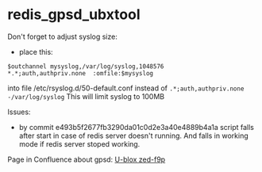 # redis_gpsd_ubxtool

Don't forget to adjust syslog size:
- place this:
```
$outchannel mysyslog,/var/log/syslog,1048576
*.*;auth,authpriv.none  :omfile:$mysyslog
```
into file /etc/rsyslog.d/50-default.conf instead of 
`.*;auth,authpriv.none       -/var/log/syslog`
This will limit syslog to 100MB


Issues:
- by commit e493b5f2677fb3290da01c0d2e3a40e4889b4a1a script falls after start in case of redis server doesn't running. And falls in working mode if redis server stoped working. 

Page in Confluence about gpsd: [U-blox zed-f9p](https://confluence.cognitivepilot.com/display/AUTOBOT/U-blox+zed-f9p)
